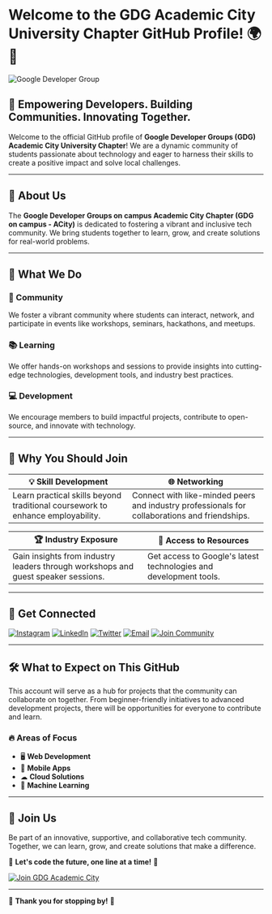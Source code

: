 # Welcome to the GDG Academic City University Chapter GitHub Profile! 🌍🚀

![Google Developer Group](https://img.shields.io/badge/Google-Developer_Group-4285F4?style=for-the-badge&logo=google&logoColor=white)

## 🌟 Empowering Developers. Building Communities. Innovating Together.

Welcome to the official GitHub profile of **Google Developer Groups (GDG) Academic City University Chapter**! We are a dynamic community of students passionate about technology and eager to harness their skills to create a positive impact and solve local challenges.

---

## 📌 About Us

The **Google Developer Groups on campus Academic City Chapter (GDG on campus - ACity)** is dedicated to fostering a vibrant and inclusive tech community. We bring students together to learn, grow, and create solutions for real-world problems.

---

## 🚀 What We Do

### 👥 Community
We foster a vibrant community where students can interact, network, and participate in events like workshops, seminars, hackathons, and meetups.

### 📚 Learning
We offer hands-on workshops and sessions to provide insights into cutting-edge technologies, development tools, and industry best practices.

### 💻 Development
We encourage members to build impactful projects, contribute to open-source, and innovate with technology.

---

## 🤝 Why You Should Join

| 💡 Skill Development | 🌐 Networking |
|---------------------|-------------|
| Learn practical skills beyond traditional coursework to enhance employability. | Connect with like-minded peers and industry professionals for collaborations and friendships. |

| 🏆 Industry Exposure | 📖 Access to Resources |
|---------------------|-------------|
| Gain insights from industry leaders through workshops and guest speaker sessions. | Get access to Google's latest technologies and development tools. |

---

## 🔗 Get Connected

[![Instagram](https://img.shields.io/badge/Instagram-E4405F?style=for-the-badge&logo=instagram&logoColor=white)](https://www.instagram.com/gdsc.acity?igsh=a25tcWNxZm43c3h5)
[![LinkedIn](https://img.shields.io/badge/LinkedIn-0077B5?style=for-the-badge&logo=linkedin&logoColor=white)](https://www.linkedin.com/company/google-developer-student-clubs-academic-city-university-college/)
[![Twitter](https://img.shields.io/badge/Twitter-1DA1F2?style=for-the-badge&logo=twitter&logoColor=white)](https://x.com/acity_gdsc?s=11)
[![Email](https://img.shields.io/badge/Email-D14836?style=for-the-badge&logo=gmail&logoColor=white)](mailto:gdsc@acity.edu.gh)
[![Join Community](https://img.shields.io/badge/Join_Community-4285F4?style=for-the-badge&logo=google&logoColor=white)](https://gdg.community.dev/gdg-on-campus-academic-city-university-college-accra-ghana/)

---

## 🛠️ What to Expect on This GitHub

This account will serve as a hub for projects that the community can collaborate on together. From beginner-friendly initiatives to advanced development projects, there will be opportunities for everyone to contribute and learn.

### 🔥 Areas of Focus

- 🖥 **Web Development**
- 📱 **Mobile Apps**
- ☁ **Cloud Solutions**
- 🧠 **Machine Learning**

---

## 🎉 Join Us

Be part of an innovative, supportive, and collaborative tech community. Together, we can learn, grow, and create solutions that make a difference.

🚀 **Let's code the future, one line at a time!** 🚀

[![Join GDG Academic City](https://img.shields.io/badge/JOIN_GDG_ACITY_NOW-4285F4?style=for-the-badge&logo=google&logoColor=white)](https://gdg.community.dev/gdg-on-campus-academic-city-university-college-accra-ghana/)

---

💙 **Thank you for stopping by!** 💙
